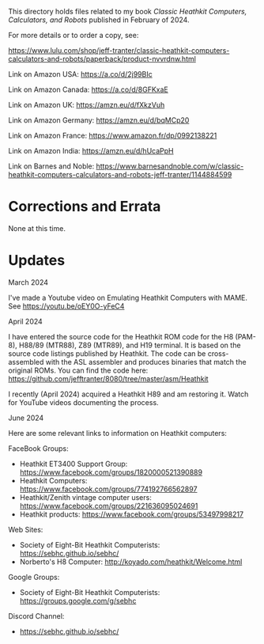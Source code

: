 This directory holds files related to my book *Classic Heathkit
Computers, Calculators, and Robots* published in February of 2024.

For more details or to order a copy, see:

https://www.lulu.com/shop/jeff-tranter/classic-heathkit-computers-calculators-and-robots/paperback/product-nvvrdnw.html

Link on Amazon USA: https://a.co/d/2j99BIc

Link on Amazon Canada: https://a.co/d/8GFKxaE

Link on Amazon UK: https://amzn.eu/d/fXkzVuh

Link on Amazon Germany: https://amzn.eu/d/bqMCp20

Link on Amazon France: https://www.amazon.fr/dp/0992138221

Link on Amazon India: https://amzn.eu/d/hUcaPpH

Link on Barnes and Noble: https://www.barnesandnoble.com/w/classic-heathkit-computers-calculators-and-robots-jeff-tranter/1144884599

# Corrections and Errata

None at this time.

# Updates

March 2024

I've made a Youtube video on Emulating Heathkit Computers with MAME.
See https://youtu.be/oEY0O-yFeC4

April 2024

I have entered the source code for the Heathkit ROM code for the H8
(PAM-8), H88/89 (MTR88), Z89 (MTR89), and H19 terminal. It is based on
the source code listings published by Heathkit. The code can be
cross-assembled with the ASL assembler and produces binaries that
match the original ROMs. You can find the code here:
https://github.com/jefftranter/8080/tree/master/asm/Heathkit

I recently (April 2024) acquired a Heathkit H89 and am restoring it.
Watch for YouTube videos documenting the process.

June 2024

Here are some relevant links to information on Heathkit computers:

FaceBook Groups:

- Heathkit ET3400 Support Group: https://www.facebook.com/groups/1820000521390889
- Heathkit Computers: https://www.facebook.com/groups/774192766562897
- Heathkit/Zenith vintage computer users: https://www.facebook.com/groups/221636095024691
- Heathkit products: https://www.facebook.com/groups/53497998217

Web Sites:

- Society of Eight-Bit Heathkit Computerists: https://sebhc.github.io/sebhc/
- Norberto's H8 Computer: http://koyado.com/heathkit/Welcome.html

Google Groups:

- Society of Eight-Bit Heathkit Computerists: https://groups.google.com/g/sebhc

Discord Channel:

- https://sebhc.github.io/sebhc/
